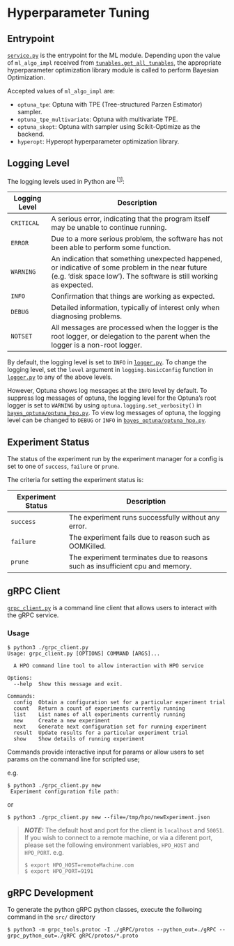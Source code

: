 # Hyperparameter Tuning

## Entrypoint

[`service.py`](./service.py) is the entrypoint for the ML module. Depending upon the value of `ml_algo_impl` received
from [`tunables.get_all_tunables`](./tunables.py), the appropriate hyperparameter optimization library module is called
to perform Bayesian Optimization.

Accepted values of `ml_algo_impl` are:
- `optuna_tpe`: Optuna with TPE (Tree-structured Parzen Estimator) sampler.
- `optuna_tpe_multivariate`: Optuna with multivariate TPE.
- `optuna_skopt`: Optuna with sampler using Scikit-Optimize as the backend.
- `hyperopt`: Hyperopt hyperparameter optimization library.

## Logging Level

The logging levels used in Python are <sup>[[1]]</sup>:

| Logging Level | Description                                                                                                                                                           |
|---------------|-----------------------------------------------------------------------------------------------------------------------------------------------------------------------|
| `CRITICAL`    | A serious error, indicating that the program itself may be unable to continue running.                                                                                |
| `ERROR`       | Due to a more serious problem, the software has not been able to perform some function.                                                                               |
| `WARNING`     | An indication that something unexpected happened, or indicative of some problem in the near future (e.g. ‘disk space low’). The software is still working as expected.|
| `INFO`        | Confirmation that things are working as expected.                                                                                                                     |
| `DEBUG`       | Detailed information, typically of interest only when diagnosing problems.                                                                                            |
| `NOTSET`      | All messages are processed when the logger is the root logger, or delegation to the parent when the logger is a non-root logger.                                      |

By default, the logging level is set to `INFO` in [`logger.py`](./logger.py). To change the logging level, set the
`level` argument in `logging.basicConfig` function in [`logger.py`](./logger.py) to any of the above levels.

However, Optuna shows log messages at the `INFO` level by default. To suppress log messages of optuna, the logging level
for the Optuna’s root logger is set to `WARNING` by using `optuna.logging.set_verbosity()` in
[`bayes_optuna/optuna_hpo.py`](./bayes_optuna/optuna_hpo.py). To view log messages of optuna, the logging level can be
changed to `DEBUG` or `INFO` in [`bayes_optuna/optuna_hpo.py`](./bayes_optuna/optuna_hpo.py).

[1]: https://docs.python.org/3/howto/logging.html#when-to-use-logging

## Experiment Status

The status of the experiment run by the experiment manager for a config is set to one of `success`, `failure` or `prune`.

The criteria for setting the experiment status is:

| Experiment Status | Description                                                                   |
|-------------------|-------------------------------------------------------------------------------|
| `success`         | The experiment runs successfully without any error.                           |
| `failure`         | The experiment fails due to reason such as OOMKilled.                         |
| `prune`           | The experiment terminates due to reasons such as insufficient cpu and memory. |


## gRPC Client

[`grpc_client.py`](./grpc_client.py) is a command line client that allows users to interact with the gRPC service.

### Usage

```shell
$ python3 ./grpc_client.py 
Usage: grpc_client.py [OPTIONS] COMMAND [ARGS]...

  A HPO command line tool to allow interaction with HPO service

Options:
  --help  Show this message and exit.

Commands:
  config  Obtain a configuration set for a particular experiment trial
  count   Return a count of experiments currently running
  list    List names of all experiments currently running
  new     Create a new experiment
  next    Generate next configuration set for running experiment
  result  Update results for a particular experiment trial
  show    Show details of running experiment

```

Commands provide interactive input for params or allow users to set params on the command line for scripted use;

e.g.

```shell
$ python3 ./grpc_client.py new
 Experiment configuration file path: 
```

or

```shell
$ python3 ./grpc_client.py new --file=/tmp/hpo/newExperiment.json
```

> **_NOTE:_**  The default host and port for the client is `localhost` and `50051`.  If you wish to connect to a remote machine, or via a diferent port, please set the following environment variables, `HPO_HOST` and `HPO_PORT`. 
> e.g.
> ```shell
> $ export HPO_HOST=remoteMachine.com
> $ export HPO_PORT=9191
> ```


## gRPC Development


To generate the python gRPC python classes, execute the follwoing command in the `src/` directory

```shell
$ python3 -m grpc_tools.protoc -I ./gRPC/protos --python_out=./gRPC --grpc_python_out=./gRPC gRPC/protos/*.proto
```
